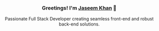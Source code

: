 <h3 align="center">Greetings! I'm <a href="https://jaseemkhan.vercel.app/">Jaseem Khan</a> 👋</h3>
<p align="center">Passionate Full Stack Developer creating seamless front-end and robust back-end solutions.</p>

